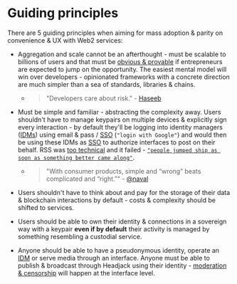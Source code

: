 # Guiding principles

There are 5 guiding principles when aiming for mass adoption & parity on convenience & UX with Web2 services:

- Aggregation and scale cannot be an afterthought - must be scalable to billions of users and that must be [obvious & provable](../implementation/scaling.md) if entrepreneurs  are expected to jump on the opportunity. The easiest mental model will win over developers - opinionated frameworks with a concrete direction are much simpler than a sea of standards, libraries & chains.

    - >"Developers care about risk." - [Haseeb](https://haseebq.com/why-decentralization-isnt-as-important-as-you-think/)

- Must be simple and familiar - abstracting the complexity away. Users shouldn't have to manage keypairs on multiple devices & explicitly sign every interaction - by default they'll be logging into identity managers ([IDMs](../implementation/ecosystem/IDM.md)) using email & pass / [SSO](https://en.wikipedia.org/wiki/Single_sign-on) (`"login with Google"`) and would then be using these IDMs as [SSO](https://en.wikipedia.org/wiki/Single_sign-on) to authorize interfaces to post on their behalf. RSS was [too technical](https://twitter.com/mgsiegler/status/311992206716203008) and it failed - [`"people jumped ship as soon as something better came along"`](https://www.vice.com/en/article/a3mm4z/the-rise-and-demise-of-rss).

    - > "With consumer products, simple and “wrong” beats complicated and “right.”" - [@naval](https://twitter.com/naval/status/1542651322532384768)

- Users shouldn't have to think about and pay for the storage of their data & blockchain interactions by default - costs & complexity should be shifted to services.
- Users should be able to own their identity & connections in a sovereign way with a keypair **even if by default** their activity is managed by something resembling a custodial service.
- Anyone should be able to have a pseudonymous identity, operate an [IDM](../implementation/ecosystem/IDM.md) or serve media through an interface. Anyone must be able to publish & broadcast through Headjack using their identity - [moderation & censorship](../implementation/ecosystem/moderation.md) will happen at the interface level.
